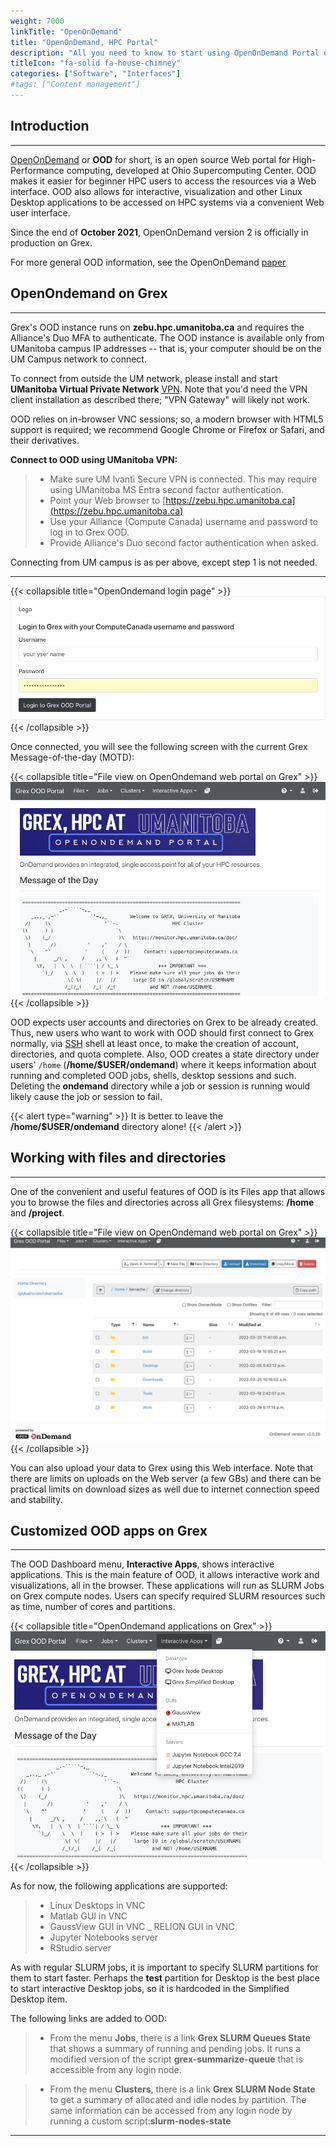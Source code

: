 ```yaml
---
weight: 7000
linkTitle: "OpenOnDemand"
title: "OpenOnDemand, HPC Portal"
description: "All you need to know to start using OpenOnDemand Portal on Grex."
titleIcon: "fa-solid fa-house-chimney"
categories: ["Software", "Interfaces"]
#tags: ["Content management"]
---
```


## Introduction
---

[OpenOnDemand](https://openondemand.org/ "OpenOnDemand") or __OOD__ for short, is an open source Web portal for High-Performance computing, developed at Ohio Supercomputing Center. OOD makes it easier for beginner HPC users to access the resources via a Web interface. OOD also allows for interactive, visualization and other Linux Desktop applications to be accessed on HPC systems via a convenient Web user interface.

Since the end of __October 2021__, OpenOnDemand version 2 is officially in production  on Grex. 

For more general OOD information, see the OpenOnDemand [paper](https://joss.theoj.org/papers/10.21105/joss.00622 "OpenOnDemand Paper")

## OpenOndemand on Grex 
---

Grex's OOD instance runs on **zebu.hpc.umanitoba.ca** and requires the Alliance's Duo MFA to authenticate. The OOD instance is available only from UManitoba campus IP addresses -- that is, your computer should be on the UM Campus network to connect. 

To connect from outside the UM network, please install and start __UManitoba Virtual Private Network__ [VPN](https://umanitoba.ca/information-services-technology/my-security/vpn-support). Note that you'd need the VPN client installation as described there; "VPN Gateway" will likely not work.

OOD relies on in-browser VNC sessions; so, a modern browser with HTML5 support is required; we recommend Google Chrome or Firefox or Safari, and their derivatives.

**Connect to OOD using UManitoba VPN:**

> - Make sure UM Ivanti Secure VPN is connected. This may require using UManitoba MS Entra second factor authentication.
> - Point your Web browser to [https://zebu.hpc.umanitoba.ca](https://zebu.hpc.umanitoba.ca) 
> - Use your Alliance (Compute Canada) username and password to log in to Grex OOD.
> - Provide Alliance's Duo second factor authentication when asked.

Connecting from UM campus is as per above, except step 1 is not needed.

---

{{< collapsible title="OpenOndemand login page" >}}
![OpenOnDemand login page](/ood/loginpage.png)
{{< /collapsible >}}

Once connected, you will see the following screen with the current Grex Message-of-the-day (MOTD):

{{< collapsible title="File view on OpenOndemand web portal on Grex" >}}
![OpenOnDemand Front Page](/ood/frontpage.png)
{{< /collapsible >}}

OOD expects user accounts and directories on Grex to be already created. Thus, new users who want to work with OOD should first connect to Grex normally, via [SSH](connecting/ssh) shell at least once, to make the creation of account, directories, and quota complete. Also, OOD creates a state directory under users' ``/home`` (__/home/$USER/ondemand__) where it keeps information about running and completed OOD jobs, shells, desktop sessions and such. Deleting the __ondemand__ directory while a job or session is running would likely cause the job or session to fail.

{{< alert type="warning" >}}
It is better to leave the __/home/$USER/ondemand__ directory alone!
{{< /alert >}}

## Working with files and directories
---

One of the convenient and useful features of OOD is its Files app that allows you to browse the files and directories
across all Grex filesystems: __/home__ and __/project__. 

{{< collapsible title="File view on OpenOndemand web portal on Grex" >}}
![](/ood/files.png)
{{< /collapsible >}}

You can also upload your data to Grex using this Web interface. Note that there are limits on uploads on the Web server (a few GBs) and there can be practical limits on download sizes as well due to internet connection speed and stability.

## Customized OOD apps on Grex
---

The OOD Dashboard menu, __Interactive Apps__, shows interactive applications. This is the main feature of OOD, it allows interactive work and visualizations, all in the browser. These applications will run as SLURM Jobs on Grex compute nodes. Users can specify required SLURM resources such as time, number of cores and partitions.

{{< collapsible title="OpenOndemand applications on Grex" >}}
![](/ood/applications.png)
{{< /collapsible >}}

As for now, the following applications are supported:

> - Linux Desktops in VNC
> - Matlab GUI in VNC
> - GaussView GUI in VNC
> _ RELION GUI in VNC
> - Jupyter Notebooks server
> - RStudio server


As with regular SLURM jobs, it is important to specify SLURM partitions for them to start faster. Perhaps the __test__ partition for Desktop is the best place to start interactive Desktop jobs, so it is hardcoded in the Simplified Desktop item.

The following links are added to OOD:

> - From the menu __Jobs__, there is a link __Grex SLURM Queues State__ that shows a summary of running and pending jobs. It runs a modified version of the script **grex-summarize-queue** that is accessible from any login node.

> - From the menu __Clusters__, there is a link __Grex SLURM Node State__ to get a summary of allocated and idle nodes by partition. The same information can be accessed from any login node by running a custom script:__slurm-nodes-state__
 
---

<!-- {{< treeview display="tree" />}} -->

<!-- Changes and update:

* Last reviewed on: Apr 29, 2024. 
-->
